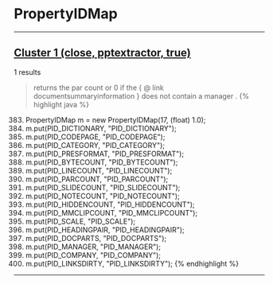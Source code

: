 # PropertyIDMap

***

## [Cluster 1 (close, pptextractor, true)](./1)
1 results
> returns the par count or 0 if the { @ link documentsummaryinformation } does not contain a manager . 
{% highlight java %}
383. PropertyIDMap m = new PropertyIDMap(17, (float) 1.0);
384. m.put(PID_DICTIONARY, "PID_DICTIONARY");
385. m.put(PID_CODEPAGE, "PID_CODEPAGE");
386. m.put(PID_CATEGORY, "PID_CATEGORY");
387. m.put(PID_PRESFORMAT, "PID_PRESFORMAT");
388. m.put(PID_BYTECOUNT, "PID_BYTECOUNT");
389. m.put(PID_LINECOUNT, "PID_LINECOUNT");
390. m.put(PID_PARCOUNT, "PID_PARCOUNT");
391. m.put(PID_SLIDECOUNT, "PID_SLIDECOUNT");
392. m.put(PID_NOTECOUNT, "PID_NOTECOUNT");
393. m.put(PID_HIDDENCOUNT, "PID_HIDDENCOUNT");
394. m.put(PID_MMCLIPCOUNT, "PID_MMCLIPCOUNT");
395. m.put(PID_SCALE, "PID_SCALE");
396. m.put(PID_HEADINGPAIR, "PID_HEADINGPAIR");
397. m.put(PID_DOCPARTS, "PID_DOCPARTS");
398. m.put(PID_MANAGER, "PID_MANAGER");
399. m.put(PID_COMPANY, "PID_COMPANY");
400. m.put(PID_LINKSDIRTY, "PID_LINKSDIRTY");
{% endhighlight %}

***

